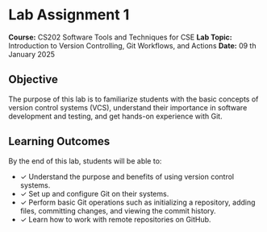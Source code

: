 # Lab Assignment 1

**Course:** CS202 Software Tools and Techniques for CSE
**Lab Topic:** Introduction to Version Controlling, Git Workflows, and Actions
**Date:** 09 th January 2025

## Objective

The purpose of this lab is to familiarize students with the basic concepts of version control
systems (VCS), understand their importance in software development and testing, and get
hands-on experience with Git.


## Learning Outcomes

By the end of this lab, students will be able to:
- ✓ Understand the purpose and benefits of using version control systems.
- ✓ Set up and configure Git on their systems.
- ✓ Perform basic Git operations such as initializing a repository, adding files, committing changes, and viewing the commit history.
- ✓ Learn how to work with remote repositories on GitHub.